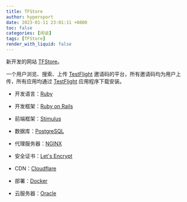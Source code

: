 ```yaml
---
title: TFStore
author: hypersport
date: 2023-01-11 23:01:11 +0800
toc: false
categories: [闲谈]
tags: [TFStore]
render_with_liquid: false
---
```


新开发的网站 [TFStore](https://tfstore.top)。

一个用户浏览、搜索、上传 [TestFlight](https://testflight.apple.com) 邀请码的平台，所有邀请码均为用户上传，所有应用均通过 [TestFlight](https://testflight.apple.com) 应用程序下载安装。

- 开发语言：[Ruby](https://www.ruby-lang.org)

- 开发框架：[Ruby on Rails](https://rubyonrails.org)

- 前端框架：[Stimulus](https://stimulus.hotwired.dev)

- 数据库：[PostgreSQL](https://www.postgresql.org)

- 代理服务器：[NGINX](https://nginx.org)

- 安全证书：[Let's Encrypt](https://letsencrypt.org)

- CDN：[Cloudflare](https://www.cloudflare.com)

- 部署：[Docker](https://www.docker.com)

- 云服务器：[Oracle](https://www.oracle.com)

